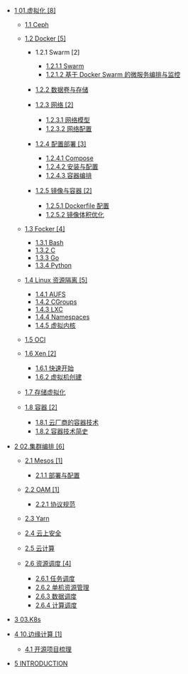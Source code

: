   - [1 01.虚拟化 [8]](/01.虚拟化/README.md)
    - [1.1 Ceph](/01.虚拟化/Ceph/README.md)
      
    - [1.2 Docker [5]](/01.虚拟化/Docker/README.md)
      - 1.2.1 Swarm [2]
        - [1.2.1.1 Swarm](/01.虚拟化/Docker/Swarm/Swarm.md)
        - [1.2.1.2 基于 Docker Swarm 的微服务编排与监控](/01.虚拟化/Docker/Swarm/基于%20Docker%20Swarm%20的微服务编排与监控.md)
      - [1.2.2 数据卷与存储](/01.虚拟化/Docker/数据卷与存储/README.md)
        
      - [1.2.3 网络 [2]](/01.虚拟化/Docker/网络/README.md)
        - [1.2.3.1 网络模型](/01.虚拟化/Docker/网络/网络模型.md)
        - [1.2.3.2 网络配置](/01.虚拟化/Docker/网络/网络配置.md)
      - [1.2.4 配置部署 [3]](/01.虚拟化/Docker/配置部署/README.md)
        - [1.2.4.1 Compose](/01.虚拟化/Docker/配置部署/Compose.md)
        - [1.2.4.2 安装与配置](/01.虚拟化/Docker/配置部署/安装与配置.md)
        - [1.2.4.3 容器编排](/01.虚拟化/Docker/配置部署/容器编排.md)
      - [1.2.5 镜像与容器 [2]](/01.虚拟化/Docker/镜像与容器/README.md)
        - [1.2.5.1 Dockerfile 配置](/01.虚拟化/Docker/镜像与容器/Dockerfile%20配置.md)
        - [1.2.5.2 镜像体积优化](/01.虚拟化/Docker/镜像与容器/镜像体积优化.md)
    - [1.3 Focker [4]](/01.虚拟化/Focker/README.md)
      - [1.3.1 Bash](/01.虚拟化/Focker/Bash.md)
      - [1.3.2 C](/01.虚拟化/Focker/C.md)
      - [1.3.3 Go](/01.虚拟化/Focker/Go.md)
      - [1.3.4 Python](/01.虚拟化/Focker/Python.md)
    - [1.4 Linux 资源隔离 [5]](/01.虚拟化/Linux%20资源隔离/README.md)
      - [1.4.1 AUFS](/01.虚拟化/Linux%20资源隔离/AUFS.md)
      - [1.4.2 CGroups](/01.虚拟化/Linux%20资源隔离/CGroups.md)
      - [1.4.3 LXC](/01.虚拟化/Linux%20资源隔离/LXC.md)
      - [1.4.4 Namespaces](/01.虚拟化/Linux%20资源隔离/Namespaces.md)
      - [1.4.5 虚拟内核](/01.虚拟化/Linux%20资源隔离/虚拟内核.md)
    - [1.5 OCI](/01.虚拟化/OCI/README.md)
      
    - [1.6 Xen [2]](/01.虚拟化/Xen/README.md)
      - [1.6.1 快速开始](/01.虚拟化/Xen/快速开始.md)
      - [1.6.2 虚拟机创建](/01.虚拟化/Xen/虚拟机创建.md)
    - [1.7 存储虚拟化](/01.虚拟化/存储虚拟化/README.md)
      
    - [1.8 容器 [2]](/01.虚拟化/容器/README.md)
      - [1.8.1 云厂商的容器技术](/01.虚拟化/容器/云厂商的容器技术.md)
      - [1.8.2 容器技术简史](/01.虚拟化/容器/容器技术简史.md)
  - [2 02.集群编排 [6]](/02.集群编排/README.md)
    - [2.1 Mesos [1]](/02.集群编排/Mesos/README.md)
      - [2.1.1 部署与配置](/02.集群编排/Mesos/部署与配置.md)
    - [2.2 OAM [1]](/02.集群编排/OAM/README.md)
      - [2.2.1 协议规范](/02.集群编排/OAM/协议规范.md)
    - [2.3 Yarn](/02.集群编排/Yarn/README.md)
      
    - [2.4 云上安全](/02.集群编排/云上安全/README.md)
      
    - [2.5 云计算](/02.集群编排/云计算.md)
    - [2.6 资源调度 [4]](/02.集群编排/资源调度/README.md)
      - [2.6.1 任务调度](/02.集群编排/资源调度/任务调度.md)
      - [2.6.2 单机资源管理](/02.集群编排/资源调度/单机资源管理.md)
      - [2.6.3 数据调度](/02.集群编排/资源调度/数据调度.md)
      - [2.6.4 计算调度](/02.集群编排/资源调度/计算调度.md)
  - [3 03.K8s](/03.K8s/README.md)
    
  - [4 10.边缘计算 [1]](/10.边缘计算/README.md)
    - [4.1 开源项目梳理](/10.边缘计算/开源项目梳理.md)
  - [5 INTRODUCTION](/INTRODUCTION.md)